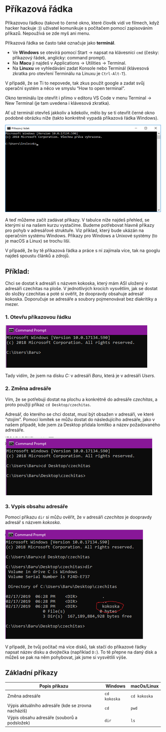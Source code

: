 # Příkazová řádka

Příkazovou řádkou (takové to černé okno, které člověk vidí ve filmech, když hacker hackuje :)) uživatel komunikuje s počítačem pomocí zapisováním příkazů. Nepoužívá se zde myš ani menu.

Příkazová řádka se často také označuje jako **terminál**.

* Ve **Windows** se otevírá pomocí Start -> napsat na klávesnici `cmd` (česky: příkazový řádek, anglicky: command prompt).
* Na **Macu** ji najdeš v Applications -> Utilities -> Terminal.
* Na **Linuxu** ve vyhledávání zadat Konsole nebo Terminál (klávesová zkratka pro otevření Terminálu na Linuxu je `Ctrl-Alt-T`).

V případě, že se Ti to nepovede, tak zkus použít google a zadat svůj operační systém a něco ve smyslu “How to open terminal”.

Okno terminálu lze otevřít i přímo v editoru VS Code v menu Terminal -> New Terminal (je tam uvedena i klávesová zkratka).

Ať už terminál otevřeš jakkoliv a kdekoliv, mělo by se ti otevřít černé okno podobné obrázku níže (takto konkrétně vypadá příkazová řádka Windows).

![Příkazová řádka Windows](images/0.png)

A teď můžeme začít zadávat příkazy. V tabulce níže najdeš přehled, se kterými si na našem kurzu vystačíme. Budeme potřebovat hlavně příkazy pro pohyb v adresářové struktuře. Viz příklad, který bude ukázán na operačním systému Windows. Příkazy pro Windows a Unixové systémy (to je macOS a Linux) se trochu liší.

V případě, že by tě příkazová řádka a práce s ní zajímala více, tak na googlu najdeš spoustu článků a zdrojů.

## Příklad:

Chci se dostat k adresáři s názvem kokoska, který mám ASI uložený v adresáři czechitas na ploše. V jednotlivých krocích vysvětlím, jak se dostat do složky czechitas a poté si ověřit, že doopravdy obsahuje adresář kokoska. Doporučuje se adresáře a soubory pojmenovávat bez diakritiky a mezer.

### 1. Otevřu příkazovou řádku

![Příkazová řádka Windows](images/1.png)

Tady vidím, že jsem na disku *C:* v adresáři *Baru*, která je v adresáři *Users*.

### 2. Změna adresáře

Vím, že se potřebuji dostat na plochu a konkrétně do adresáře *czechitas*, a proto použiji příkaz `cd Desktop/czechitas`.

Adresář, do kterého se chci dostat, musí být obsažen v adresáři, ve které “stojím”.  Pomocí lomítek se můžu dostat do následujícího adresáře, jako v našem případě, kde jsem za Desktop přidala lomítko a název požadovaného adresáře.

![Změna adresáře](images/2.png)

### 3. Vypis obsahu adresáře

Pomocí příkazu `dir` si můžu ověřit, že v adresáři *czechitas* je doopravdy adresář s názvem *kokoska*.

![Výpis adresáře](images/3.png)

V případě, že tvůj počítač má více disků, tak stačí do příkazové řádky napsat název disku a dvojtečka (například `D:`). To tě přepne na daný disk a můžeš se pak na něm pohybovat, jak jsme si vysvětlili výše.

## Základní příkazy

Popis příkazu | Windows | macOs/Linux
--------------|---------|------------
Změna adresáře | `cd kokoska` | `cd kokoska`
Výpis aktuálního adresáře (kde se zrovna nacházíš) | `cd` | `pwd`
Výpis obsahu adresáře (souborů a podsložek) | `dir` | `ls`
